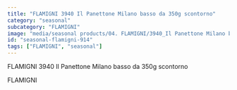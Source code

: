 ```yaml
---
title: "FLAMIGNI 3940 Il Panettone Milano basso da 350g scontorno"
category: "seasonal"
subcategory: "FLAMIGNI"
image: "media/seasonal products/04. FLAMIGNI/3940_Il Panettone Milano basso da 350g_scontorno.jpg"
id: "seasonal-flamigni-914"
tags: ["FLAMIGNI", "seasonal"]
---
```


FLAMIGNI 3940 Il Panettone Milano basso da 350g scontorno

FLAMIGNI
